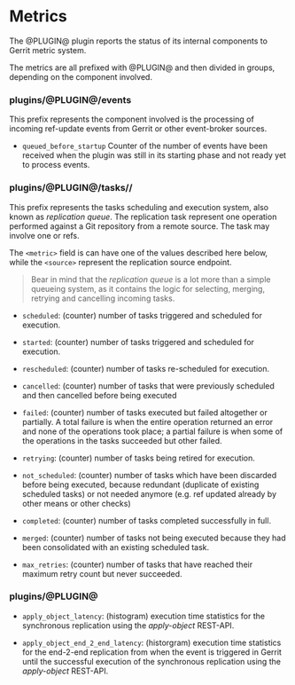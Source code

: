 Metrics
=======

The @PLUGIN@ plugin reports the status of its internal components
to Gerrit metric system.

The metrics are all prefixed with @PLUGIN@ and then divided in groups,
depending on the component involved.

### plugins/@PLUGIN@/events

This prefix represents the component involved is the processing of incoming
ref-update events from Gerrit or other event-broker sources.

- `queued_before_startup` Counter of the number of events have been received
  when the plugin was still in its starting phase and not ready yet to process events.

### plugins/@PLUGIN@/tasks/<metric>/<source>

This prefix represents the tasks scheduling and execution system, also
known as _replication queue_. The replication task represent one operation
performed against a Git repository from a remote source. The task may involve
one or refs.

The `<metric>` field is can have one of the values described here below,
while the `<source>` represent the replication source endpoint.

> Bear in mind that the _replication queue_ is a lot more than a simple
> queueing system, as it contains the logic for selecting, merging, retrying
> and cancelling incoming tasks.

- `scheduled`: (counter) number of tasks triggered and scheduled for
  execution.

- `started`: (counter) number of tasks triggered and scheduled for
  execution.

- `rescheduled`: (counter) number of tasks re-scheduled for execution.

- `cancelled`: (counter) number of tasks that were previously scheduled
  and then cancelled before being executed

- `failed`: (counter) number of tasks executed but failed altogether or
  partially. A total failure is when the entire operation returned an
  error and none of the operations took place; a partial failure is when
  some of the operations in the tasks succeeded but other failed.

- `retrying`: (counter) number of tasks being retired for execution.

- `not_scheduled`: (counter) number of tasks which have been discarded before
  being executed, because redundant (duplicate of existing scheduled tasks)
  or not needed anymore (e.g. ref updated already by other means or other
  checks)

- `completed`: (counter) number of tasks completed successfully in full.

- `merged`: (counter) number of tasks not being executed because they had
  been consolidated with an existing scheduled task.

- `max_retries`: (counter) number of tasks that have reached their maximum
  retry count but never succeeded.

### plugins/@PLUGIN@

- `apply_object_latency`: (histogram) execution time statistics for the
  synchronous replication using the _apply-object_ REST-API.

- `apply_object_end_2_end_latency`: (historgram) execution time statistics
  for the end-2-end replication from when the event is triggered in
  Gerrit until the successful execution of the synchronous replication
  using the _apply-object_ REST-API.



